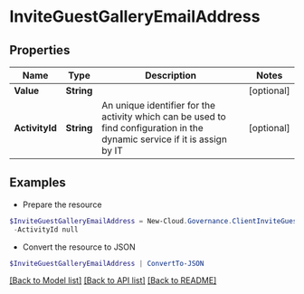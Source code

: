 # InviteGuestGalleryEmailAddress
## Properties

Name | Type | Description | Notes
------------ | ------------- | ------------- | -------------
**Value** | **String** |  | [optional] 
**ActivityId** | **String** | An unique identifier for the activity which can be used to find configuration in the dynamic service if it is assign by IT | [optional] 

## Examples

- Prepare the resource
```powershell
$InviteGuestGalleryEmailAddress = New-Cloud.Governance.ClientInviteGuestGalleryEmailAddress  -Value null `
 -ActivityId null
```

- Convert the resource to JSON
```powershell
$InviteGuestGalleryEmailAddress | ConvertTo-JSON
```

[[Back to Model list]](../README.md#documentation-for-models) [[Back to API list]](../README.md#documentation-for-api-endpoints) [[Back to README]](../README.md)

